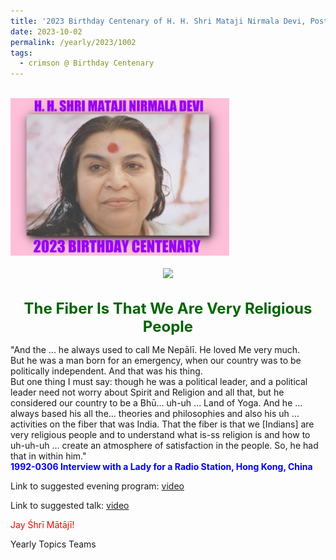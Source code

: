 ```yaml
---
title: '2023 Birthday Centenary of H. H. Shri Mataji Nirmala Devi, Post 29 on Mahātmā Gāndhī Jayanti and Śhrī Lal Bahadur Shastri Jayanti'
date: 2023-10-02
permalink: /yearly/2023/1002
tags:
  - crimson @ Birthday Centenary
---
```


<br>
<div style="text-align: left"><img src="/images/100Years.jpg" width="350" /></div><br>

<div style="text-align: center"><img src="/images/image1228_Photo_credit_Jo_Bajescu.jpg" /></div>

<br>
<p style="color:DarkGreen; text-align:center">
<font size="+2"><b>The Fiber Is That We Are Very Religious People</b><br></font>
</p>

<p>
"And the ... he always used to call Me Nepālī. He loved Me very much.<br>
But he was a man born for an emergency, when our country was to be politically independent. And that was his thing.<br>
But one thing I must say: though he was a political leader, and a political leader need not worry about Spirit and Religion and all that, but he considered our country to be a Bhū... uh-uh ... Land of Yoga. And he ... always based his all the... theories and philosophies and also his uh ... activities on the fiber that was India. That the fiber is that we [Indians] are very religious people and to understand what is-ss religion is and how to uh-uh-uh ... create an atmosphere of satisfaction in the people. So, he had that in within him."<br>
<font color="blue"><b>1992-0306 Interview with a Lady for a Radio Station, Hong Kong, China</b></font><br>
</p>

Link to suggested evening program: <a href="https://youtu.be/XX4oKRA92hk"> video</a><br>

Link to suggested talk: <a href="https://soundcloud.com/sahaja-library/1992-0300-radio-interview-hong"> video</a><br>

<p style="color:red;">Jay Śhrī Mātājī!<br></p>

<p>Yearly Topics Teams</p>